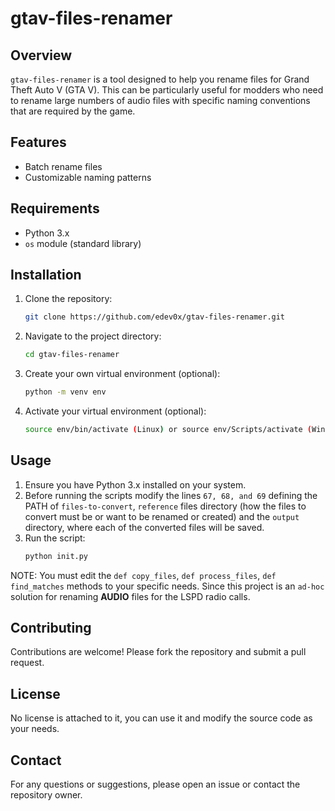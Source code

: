 # gtav-files-renamer

## Overview

`gtav-files-renamer` is a tool designed to help you rename files for Grand Theft Auto V (GTA V). This can be particularly useful for modders who need to rename large numbers of audio files with specific naming conventions that are required by the game.

## Features

- Batch rename files
- Customizable naming patterns

## Requirements

- Python 3.x
- `os` module (standard library)

## Installation

1. Clone the repository:
    ```sh
    git clone https://github.com/edev0x/gtav-files-renamer.git
    ```
2. Navigate to the project directory:
    ```sh
    cd gtav-files-renamer
    ```
3. Create your own virtual environment (optional):
    ```sh
    python -m venv env
    ```
4. Activate your virtual environment (optional):
    ```sh
    source env/bin/activate (Linux) or source env/Scripts/activate (Windows)
    ```

## Usage

1. Ensure you have Python 3.x installed on your system.
2. Before running the scripts modify the lines `67, 68, and 69` defining the PATH of `files-to-convert`, `reference` files directory (how the files to convert must be or want to be renamed or created) and the `output` directory, where each of the converted files will be saved.
2. Run the script:
    ```sh
    python init.py
    ```

NOTE: You must edit the `def copy_files`, `def process_files`, `def find_matches` methods to your specific needs. Since this project is an `ad-hoc` solution for renaming **AUDIO** files for the LSPD radio calls.  

## Contributing

Contributions are welcome! Please fork the repository and submit a pull request.

## License

No license is attached to it, you can use it and modify the source code as your needs.

## Contact

For any questions or suggestions, please open an issue or contact the repository owner.
